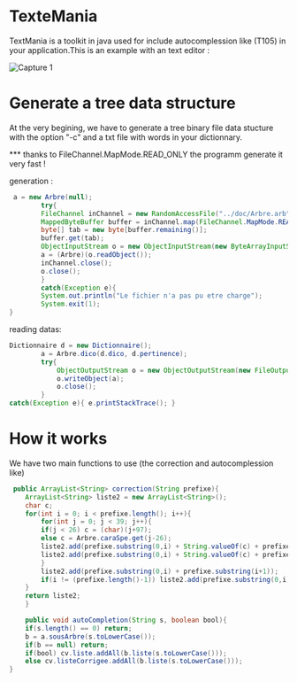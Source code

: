 # TexteMania
TextMania is a toolkit in java used for include autocomplession like (T105) in your application.This is an example with an
text editor :

![Capture 1](source/out.gif)

# Generate a tree data structure 
At the very begining, we have to generate a tree binary file data stucture with the option "-c" and a txt file with words in your dictionnary.

*** thanks to  FileChannel.MapMode.READ_ONLY the programm generate it very fast !

generation : 
```java
 a = new Arbre(null);
	    try{
		FileChannel inChannel = new RandomAccessFile("../doc/Arbre.arb", "r").getChannel();
		MappedByteBuffer buffer = inChannel.map(FileChannel.MapMode.READ_ONLY, 0, inChannel.size());
		byte[] tab = new byte[buffer.remaining()];
		buffer.get(tab);
		ObjectInputStream o = new ObjectInputStream(new ByteArrayInputStream(tab));
		a = (Arbre)(o.readObject());
		inChannel.close();
		o.close();
	    }
	    catch(Exception e){
		System.out.println("Le fichier n'a pas pu etre charge");
		System.exit(1);
}
```

reading datas: 
```java
Dictionnaire d = new Dictionnaire();
		a = Arbre.dico(d.dico, d.pertinence);
		try{
		    ObjectOutputStream o = new ObjectOutputStream(new FileOutputStream("../doc/Arbre.arb"));
		    o.writeObject(a);
		    o.close();
		}
catch(Exception e){ e.printStackTrace(); }
```

# How it works 

We have two main functions to use (the correction and autocomplession like)
```java
 public ArrayList<String> correction(String prefixe){
	ArrayList<String> liste2 = new ArrayList<String>();
	char c;
	for(int i = 0; i < prefixe.length(); i++){
	    for(int j = 0; j < 39; j++){
		if(j < 26) c = (char)(j+97);
		else c = Arbre.caraSpe.get(j-26);
		liste2.add(prefixe.substring(0,i) + String.valueOf(c) + prefixe.substring(i+1,prefixe.length()));
		liste2.add(prefixe.substring(0,i) + String.valueOf(c) + prefixe.substring(i,prefixe.length()));
	    }
	    liste2.add(prefixe.substring(0,i) + prefixe.substring(i+1));
	    if(i != (prefixe.length()-1)) liste2.add(prefixe.substring(0,i) + prefixe.charAt(i+1) + prefixe.charAt(i) + prefixe.substring(i+2,prefixe.length()));
	}
	return liste2;
    }

    public void autoCompletion(String s, boolean bool){
	if(s.length() == 0) return;
	b = a.sousArbre(s.toLowerCase());
	if(b == null) return;
	if(bool) cv.liste.addAll(b.liste(s.toLowerCase()));
	else cv.listeCorrigee.addAll(b.liste(s.toLowerCase()));
}
```

